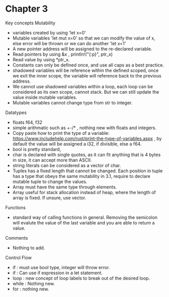 # Chapter 3

Key concepts
Mutability
- variables created by using 'let x=0'
- Mutable variables 'let mut x=0' so that we can modify the value of x, else error will be thrown or we can do another 'let x=1'
- A new pointer address will be assigned to the re-declared variable.
- Read pointers by using &x , println!("{:p}", ptr_x)
- Read value by using *ptr_x.
- Constants can only be defined once, and use all caps as a best practice.
- shadowed variables will be reference within the defined scoped, once we exit the inner scope, the variable will reference back to the previous address.
- We cannot use shadowed variables within a loop, each loop can be considered as its own scope, cannot stack. But we can still update the value inside mutable variables.
- Mutable variables cannot change type from str to integer.

Datatypes
- floats f64, f32
- simple arithmatic such as +-/* , nothing new with floats and integers.
- Copy paste how to print the type of a variable: https://www.includehelp.com/rust/print-the-type-of-variables.aspx , by default the value will be assigned a i32, if divisible, else a f64.
- bool is pretty standard,
- char is declared with single quotes, as it can fit anything that is 4 bytes in size, it can accept more than ASCII.
- string literals can be considered as a vector of char.
- Tuples has a fixed length that cannot be changed. Each position in tuple has a type that obeys the same mutability in 3.1, require to declare mutable tuple to change the values.
- Array must have the same type through elements.
- Array useful for stack allocation instead of heap, where the length of array is fixed. If unsure, use vector.

Functions
- standard way of calling functions in general. Removing the semicolon will evalute the value of the last variable and you are able to return a value. 

Comments
- Nothing to add.

Control Flow
- if : must use bool type, integer will throw error.
- if : Can use if expression in a let statement.
- loop : new concept of loop labels to break out of the desired loop.
- while : Nothing new.
- for : nothing new.
